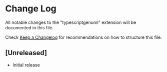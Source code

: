 # Change Log

All notable changes to the "typescriptgenuml" extension will be documented in this file.

Check [Keep a Changelog](http://keepachangelog.com/) for recommendations on how to structure this file.

## [Unreleased]

- Initial release